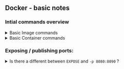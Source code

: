 ## Docker - basic notes

### Intial commands overview
<details>
<summary>Basic Image commands</summary>

```
# Build an image
docker image build -t emradbuba/learning-project-repo:tag-1.0.0 .
docker build --no-cache -t emradbuba/learning-project-repo:tag-1.0.0 .

# Login to you dockerHub repo
docker login 

# Push an image
docker image push emradbuba/learning-project-repo:tag-1.0.0

docker image ls
docker image rm emradbuba/learning-project-repo:tag-1.0.0
```
</details>

<details>
<summary>Basic Container commands</summary>

Staring a container - if image does not exists, docker tries to download it.
Default repo is the DockerHub.
```
$ docker container run -d --name web -p 8083:8080 emradbuba/repo-name:image-name-2024
Unable to find image 'emradbuba/repo-name:image-name-2024' locally
image-name-2024: Pulling from emradbuba/repo-name
4abcf2066143: Already exists                                                                                                                                                                                                                                             
...
Digest: sha256:631ece8b2a148f5d345e4481e464d24faeea72b506c3f8737f77e9a34b9814bb
Status: Downloaded newer image for emradbuba/repo-name:image-name-2024
40853ddbe7266be733a476a9b1d10147a0ac45cafa323911420037622c714290 <-- ID OF RUNNING CONTAINER
```

Checking current containers:
```
$ docker container ls
CONTAINER ID   IMAGE                                 COMMAND         CREATED          STATUS          PORTS                    NAMES
40853ddbe726   emradbuba/repo-name:image-name-2024   "node app.js"   48 seconds ago   Up 47 seconds   0.0.0.0:8083->8080/tcp   web
```

... and even not running:
```
$ docker container ls -a
CONTAINER ID   IMAGE                                  COMMAND         CREATED              STATUS              PORTS                    NAMES
efc9120bc477   emradbuba/repo-name:image-name-2024b   "node app.js"   About a minute ago   Up About a minute   0.0.0.0:8086->8080/tcp   web3
667af8e3133a   emradbuba/repo-name:image-name-2024    "node app.js"   3 minutes ago        Up 3 minutes        0.0.0.0:8084->8080/tcp   web0
40853ddbe726   emradbuba/repo-name:image-name-2024    "node app.js"   7 minutes ago        Up 23 seconds       0.0.0.0:8083->8080/tcp   web
```

```
$ docker container [start/stop] web web2
web
```
</details>


### Exposing / publishing ports: 
<details>
<summary>Is there a different between <code>EXPOSE</code> and <code>-p 8080:8090</code> ?</summary>

> Yes - there is. <br>
> Difference between exposing (`EXPOSE`) and publishing (`-p 8080:8090`)
> is well [described here](https://www.mend.io/free-developer-tools/blog/docker-expose-port/)
> 
> * **Exposing** - is for inter-container communication purposes (like exposing 6379 port on redis container to be accessible for other containers in network)
> * **Publishing** - it produces a firewall rule that binds a container port to a port on the Docker host, ensuring the ports are accessible to any client that can communicate with the host.
</details>

